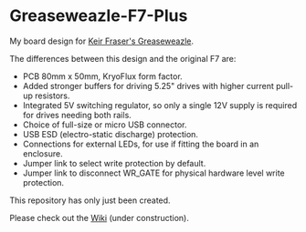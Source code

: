 # Greaseweazle-F7-Plus
My board design for [Keir Fraser's Greaseweazle](https://github.com/keirf/Greaseweazle).

The differences between this design and the original F7 are:

  * PCB 80mm x 50mm, KryoFlux form factor.
  * Added stronger buffers for driving 5.25" drives with higher current pull-up resistors.
  * Integrated 5V switching regulator, so only a single 12V supply is required for drives needing both rails.
  * Choice of full-size or micro USB connector.
  * USB ESD (electro-static discharge) protection.
  * Connections for external LEDs, for use if fitting the board in an enclosure.
  * Jumper link to select write protection by default.
  * Jumper link to disconnect WR_GATE for physical hardware level write protection.

This repository has only just been created.

Please check out the [Wiki](https://github.com/aerobaticant/Greaseweazle-F7-Plus/wiki) (under construction).
